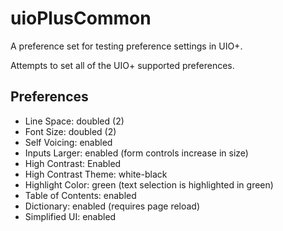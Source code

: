 # uioPlusCommon

A preference set for testing preference settings in UIO+.

Attempts to set all of the UIO+ supported preferences.

## Preferences

* Line Space: doubled (2)
* Font Size: doubled (2)
* Self Voicing: enabled
* Inputs Larger: enabled (form controls increase in size)
* High Contrast: Enabled
* High Contrast Theme: white-black
* Highlight Color: green (text selection is highlighted in green)
* Table of Contents: enabled
* Dictionary: enabled (requires page reload)
* Simplified UI: enabled
